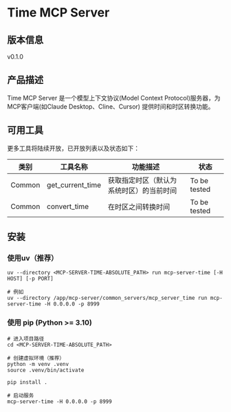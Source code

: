 # Time MCP Server

## 版本信息

v0.1.0

## 产品描述

Time MCP Server 是一个模型上下文协议(Model Context Protocol)服务器，为MCP客户端(如Claude Desktop、Cline、Cursor)
提供时间和时区转换功能。

## 可用工具

更多工具将陆续开放，已开放列表以及状态如下：

| 类别     | 工具名称             | 功能描述                 | 状态           |
|--------|------------------|----------------------|--------------|
| Common | get_current_time | 获取指定时区（默认为系统时区）的当前时间 | To be tested |
| Common | convert_time     | 在时区之间转换时间            | To be tested |

## 安装

### 使用uv（推荐）

```shell
uv --directory <MCP-SERVER-TIME-ABSOLUTE_PATH> run mcp-server-time [-H HOST] [-p PORT]

# 例如
uv --directory /app/mcp-server/common_servers/mcp_server_time run mcp-server-time -H 0.0.0.0 -p 8999
```

### 使用 pip (Python >= 3.10)

```shell
# 进入项目路径
cd <MCP-SERVER-TIME-ABSOLUTE_PATH>

# 创建虚拟环境（推荐）
python -m venv .venv
source .venv/bin/activate

pip install .

# 启动服务
mcp-server-time -H 0.0.0.0 -p 8999
```
